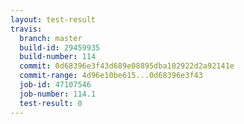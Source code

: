 ```yaml
---
layout: test-result
travis:
  branch: master
  build-id: 29459935
  build-number: 114
  commit: 0d68396e3f43d689e08895dba102922d2a92141e
  commit-range: 4d96e10be615...0d68396e3f43
  job-id: 47107546
  job-number: 114.1
  test-result: 0
---
```

